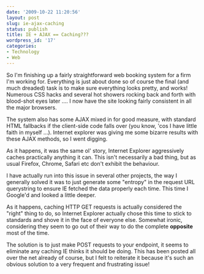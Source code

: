 ```yaml
---
date: '2009-10-22 11:20:56'
layout: post
slug: ie-ajax-caching
status: publish
title: IE + AJAX == Caching???
wordpress_id: '17'
categories:
- Technology
- Web
---
```


So I'm finishing up a fairly straightforward web booking system for a firm I'm working for. Everything is just about done so of course the final (and much dreaded) task is to make sure everything looks pretty, and works! Numerous CSS hacks and several hot showers rocking back and forth with blood-shot eyes later .... I now have the site looking fairly consistent in all the major browsers.

The system also has some AJAX mixed in for good measure, with standard HTML fallbacks if the client-side code falls over (you know, 'cos I have little faith in myself ...). Internet explorer was giving me some bizarre results with these AJAX methods, so I went digging.

As it happens, it was the same ol' story, Internet Explorer aggressively caches practically anything it can. This isn't necessarily a bad thing, but as usual Firefox, Chrome, Safari etc don't exhibit the behaviour.

I have actually run into this issue in several other projects, the way I generally solved it was to just generate some "entropy" in the request URL querystring to ensure IE fetched the data properly each time. This time I Google'd and looked a little deeper.

As it happens, caching HTTP GET requests is actually considered the "right" thing to do, so Internet Explorer actually chose this time to stick to standards and shove it in the face of everyone else. Somewhat ironic, considering they seem to go out of their way to do the complete **opposite** most of the time.

The solution is to just make POST requests to your endpoint, it seems to eliminate any caching IE thinks it should be doing. This has been posted all over the net already of course, but I felt to reiterate it because it's such an obvious solution to a very frequent and frustrating issue!
